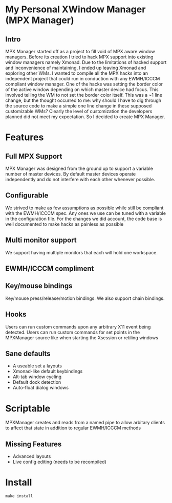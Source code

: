 # My Personal XWindow Manager (MPX Manager)

## Intro
MPX Manager started off as a project to fill void of MPX aware window managers. Before its creation I tried to hack MPX support into existing window managers namely Xmonad. Due to the limitations of hacked support and inconvenience of maintaining, I ended up leaving Xmonad and exploring other WMs. I wanted to compile all the MPX hacks into an independent project that could run in conduction with any EWMH/ICCCM compliant window manager. One of the hacks was setting the  border color of the active window depending on which master device had focus. This involved telling the WM to not set the border color itself. This was a ~1 line change, but the thought occurred to me: why should I have to dig through the source code to make a simple one line change in these supposed customizable WMs? Clearly the level of customization the developers planned did not meet my expectation. So I decided to create MPX Manager.

# Features
## Full MPX Support
MPX Manager was designed from the ground up to support a variable number of master devices. By default master devices operate independently and do not interfere with each other whenever possible.

## Configurable
We strived to make as few assumptions as possible while still be compliant with the EWMH/ICCCM spec. Any ones we use can be tuned with a variable in the configuration file. For the changes we did account, the code base is well documented to make hacks as painless as possible

## Multi monitor support
We support having multiple monitors that each will hold one workspace.

##  EWMH/ICCCM compliment

## Key/mouse bindings
Key/mouse press/release/motion bindings.  We also support chain bindings.

## Hooks
Users can run custom commands upon any arbitrary X11 event being detected. Users can run custom commands for set points in the MPXManager source like when starting the Xsession or retiling windows

## Sane defaults
   * A useable set a layouts
   * Xmonad-like default keybindings
   * Alt-tab window cycling
   * Default dock detection
   * Auto-float dialog windows

# Scriptable
MPXManager creates and reads from a named pipe to allow arbitary clients to affect that state in addition to regular EWMH/ICCCM methods


## Missing Features
  * Advanced layouts
  * Live config editing (needs to be recompiled)


# Install
`make install`


